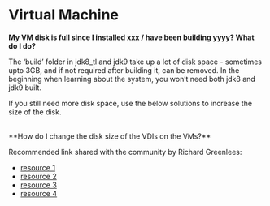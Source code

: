 # Virtual Machine

**My VM disk is full since I installed xxx / have been building yyyy? What do I do?**

The ‘build’ folder in jdk8_tl and jdk9 take up a lot of disk space - sometimes upto 3GB, and if not required after building it, can be removed. In the beginning when learning about the system, you won’t need both jdk8 and jdk9 built. 

If you still need more disk space, use the below solutions to increase the size of the disk.

<br/>
**How do I change the disk size of the VDIs on the VMs?**

Recommended link shared with the community by Richard Greenlees:
- [resource 1](http://bit.ly/1qgfZJ7)
- [resource 2](http://derekmolloy.ie/resize-a-virtualbox-disk/)
- [resource 3](http://www.howtogeek.com/124622/how-to-enlarge-a-virtual-machines-disk-in-virtualbox-or-vmware/)
- [resource 4](https://forums.virtualbox.org/viewtopic.php?t=10348)
